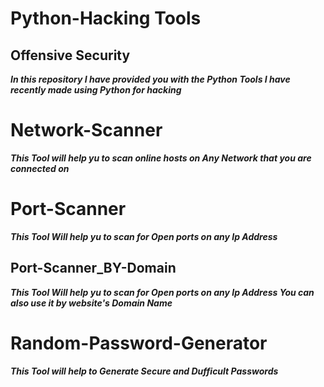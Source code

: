 # Python-Hacking Tools 

## Offensive Security

_**In this repository I have provided you with the Python Tools I have recently made using Python for hacking**_

# Network-Scanner

_**This Tool will help yu to scan online hosts on Any Network that you are connected on**_

# Port-Scanner

_**This Tool Will help yu to scan for Open ports on any Ip Address**_

## Port-Scanner_BY-Domain

_**This Tool Will help yu to scan for Open ports on any Ip Address You can also use it by website's Domain Name**_

# Random-Password-Generator

_**This Tool will help to Generate Secure and Dufficult Passwords**_
